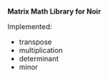 **Matrix Math Library for Noir**

Implemented: 
  - transpose
  - multiplication
  - determinant
  - minor
 
